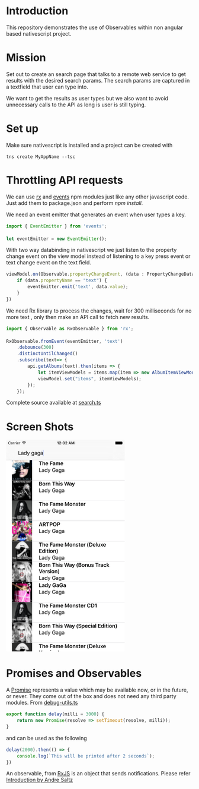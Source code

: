 # Introduction

This repository demonstrates the use of Observables within non angular based nativescript project.

# Mission

Set out to create an search page that talks to a remote web service to 
get results with the desired search params. The search params are captured in a textfield that user can type into.

We want to get the results as user types but we also want to avoid unnecessary calls to the API as long is user is still typing.

# Set up

Make sure nativescript is installed and a project can be created with 
```
tns create MyAppName --tsc
```
# Throttling API requests
We can use [rx](https://www.npmjs.com/package/rx) and [events](https://www.npmjs.com/package/events) npm modules just like any other javascript code. Just add them to package.json and perform <i>npm install</i>. 

We need an event emitter that generates an event when user types a key. 
```javascript
import { EventEmitter } from 'events';

let eventEmitter = new EventEmitter();
```

With two way databinding in nativescript we just listen to the property change event on the view model instead of listening to a key press event or text change event on the text field.
```javascript
viewModel.on(Observable.propertyChangeEvent, (data : PropertyChangeData) => {
    if (data.propertyName == "text") {
        eventEmitter.emit('text', data.value);
    }
})
```

 We need Rx library to process the changes, wait for 300 milliseconds for no more text , only then make an API call to fetch new results.
```javascript
import { Observable as RxObservable } from 'rx';

RxObservable.fromEvent(eventEmitter, 'text')
    .debounce(300)
    .distinctUntilChanged()
    .subscribe(text=> {
        api.getAlbums(text).then(items => {
            let itemViewModels = items.map(item => new AlbumItemViewModel(item, cache))
            viewModel.set("items", itemViewModels);
        });
    });
```

Complete source available at [search.ts](./app/search/search.ts)

# Screen Shots
<img src="https://raw.githubusercontent.com/rajivnarayana/nativescript-sample-typeahead/master/APISearchResults.png" width="320"/>

# Promises and Observables

A [Promise](https://developer.mozilla.org/en/docs/Web/JavaScript/Reference/Global_Objects/Promise) represents a value which may be available now, or in the future, or never.
They come out of the box and does not need any third party modules.
From [debug-utils.ts](./app/utils/debug-utils.ts)
```javascript
export function delay(milli = 3000) {
    return new Promise(resolve => setTimeout(resolve, milli)); 
}
```
and can be used as the following 
```javascript
delay(2000).then(() => {
    console.log(`This will be printed after 2 seconds`);
})
```

An observable, from [RxJS](https://xgrommx.github.io/rx-book/content/observable/index.html) is an object that sends notifications. Please refer [Introduction by Andre Saltz](https://gist.github.com/staltz/868e7e9bc2a7b8c1f754)
